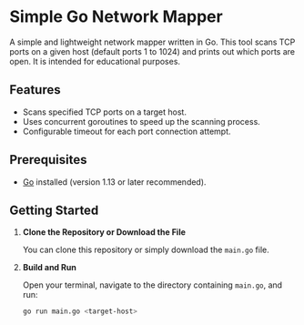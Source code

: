 # Simple Go Network Mapper

A simple and lightweight network mapper written in Go. This tool scans TCP ports on a given host (default ports 1 to 1024) and prints out which ports are open. It is intended for educational purposes.

## Features

- Scans specified TCP ports on a target host.
- Uses concurrent goroutines to speed up the scanning process.
- Configurable timeout for each port connection attempt.

## Prerequisites

- [Go](https://golang.org/dl/) installed (version 1.13 or later recommended).

## Getting Started

1. **Clone the Repository or Download the File**

   You can clone this repository or simply download the `main.go` file.

2. **Build and Run**

   Open your terminal, navigate to the directory containing `main.go`, and run:

   ```bash
   go run main.go <target-host>
